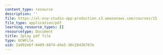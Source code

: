 ```yaml
---
content_type: resource
description: ''
file: https://ol-ocw-studio-app-production.s3.amazonaws.com/courses/15-031j-energy-decisions-markets-and-policies-spring-2012/2a992e6f04896874d4e530c28436767e_XMVoIzP6Kpo.pdf
file_type: application/pdf
learning_resource_types: []
resourcetype: Document
title: 3play pdf file
type: OCWFile
uid: 2a992e6f-0489-6874-d4e5-30c28436767e
---
```

